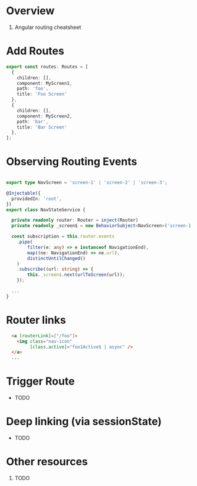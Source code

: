 # Overview
1. Angular routing cheatsheet


# Add Routes
```ts
export const routes: Routes = [
  {
    children: [],
    component: MyScreen1,
    path: 'foo',
    title: 'Foo Screen'
  },
  {
    children: [],
    component: MyScreen2,
    path: 'bar',
    title: 'Bar Screen'
  },
];
```


# Observing Routing Events
```ts

export type NavScreen = 'screen-1' | 'screen-2' | 'screen-3';

@Injectable({
  providedIn: 'root',
})
export class NavStateService {

  private readonly router: Router = inject(Router)
  private readonly _screen$ = new BehaviorSubject<NavScreen>('screen-1')

  const subscription = this.router.events
    .pipe(
        filter(e: any) => e instanceof NavigationEnd),
        map((ne: NavigationEnd) => ne.url),
        distinctUntilChanged()
    )
    .subscribe((url: string) => {
        this._screen$.next(urlToScreen(url));
    });

  ...
}
```

# Router links
```html
  <a [routerLink]=['/foo']>
    <img class="nav-icon"
         [class.active]="foo1Active$ | async" />
  </a>
  ...
```


# Trigger Route
- TODO


# Deep linking (via sessionState)
- TODO


# Other resources
1. TODO
